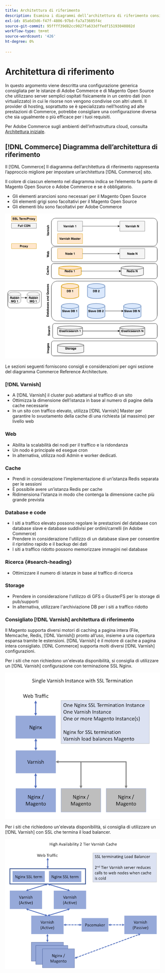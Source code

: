 ```yaml
---
title: Architettura di riferimento
description: Esamina i diagrammi dell’architettura di riferimento consigliata per le distribuzioni di Adobe Commerce e di Magento Open Source.
exl-id: 85a6d3d6-f47f-4806-97bd-fa7a73605f4c
source-git-commit: 95ffff39d82cc9027fa633dffedf15193040802d
workflow-type: tm+mt
source-wordcount: '426'
ht-degree: 0%

---
```


# Architettura di riferimento

In questo argomento viene descritta una configurazione generica consigliata per le istanze di Adobe Commerce e di Magento Open Source che utilizzano server semplici ospitati fisicamente in un centro dati (non virtualizzato) in cui le risorse non vengono condivise con altri utenti. Il provider di hosting, soprattutto se è specializzato nell’hosting ad alte prestazioni di Commerce, potrebbe consigliare una configurazione diversa che sia ugualmente o più efficace per i tuoi requisiti.

Per Adobe Commerce sugli ambienti dell’infrastruttura cloud, consulta [Architettura iniziale](https://devdocs.magento.com/cloud/architecture/starter-architecture.html).

## [!DNL Commerce] Diagramma dell’architettura di riferimento

Il [!DNL Commerce] Il diagramma dell’architettura di riferimento rappresenta l’approccio migliore per impostare un’architettura [!DNL Commerce] sito.

Il colore di ciascun elemento nel diagramma indica se l’elemento fa parte di Magento Open Source o Adobe Commerce e se è obbligatorio.

* Gli elementi arancioni sono necessari per il Magento Open Source
* Gli elementi grigi sono facoltativi per il Magento Open Source
* Gli elementi blu sono facoltativi per Adobe Commerce

![Diagramma dell’architettura di riferimento di Commerce](../assets/performance/images/ref-architecture-2.3.png)

Le sezioni seguenti forniscono consigli e considerazioni per ogni sezione del diagramma Commerce Reference Architecture.

### [!DNL Varnish]

* A [!DNL Varnish] il cluster può adattarsi al traffico di un sito
* Ottimizza la dimensione dell’istanza in base al numero di pagine della cache necessarie
* In un sito con traffico elevato, utilizza [!DNL Varnish] Master per garantire lo svuotamento della cache di una richiesta (al massimo) per livello web

### Web

* Abilita la scalabilità dei nodi per il traffico e la ridondanza
* Un nodo è principale ed esegue cron
* In alternativa, utilizza nodi Admin e worker dedicati.

### Cache

* Prendi in considerazione l’implementazione di un’istanza Redis separata per le sessioni
* È possibile avere un’istanza Redis per cache
* Ridimensiona l’istanza in modo che contenga la dimensione cache più grande prevista

### Database e code

* I siti a traffico elevato possono regolare le prestazioni del database con database slave e database suddivisi per ordini/carrelli (in Adobe Commerce)
* Prendere in considerazione l&#39;utilizzo di un database slave per consentire il ripristino rapido e il backup dei dati
* I siti a traffico ridotto possono memorizzare immagini nel database

### Ricerca {#search-heading}

* Ottimizzare il numero di istanze in base al traffico di ricerca

### Storage

* Prendere in considerazione l&#39;utilizzo di GFS o GlusterFS per lo storage di pub/supporti
* In alternativa, utilizzare l&#39;archiviazione DB per i siti a traffico ridotto

### Consigliato [!DNL Varnish] architettura di riferimento

Il Magento supporta diversi motori di caching a pagina intera (File, Memcache, Redis, [!DNL Varnish]) pronto all’uso, insieme a una copertura espansa tramite le estensioni. [!DNL Varnish] è il motore di cache a pagina intera consigliato.  [!DNL Commerce] supporta molti diversi [!DNL Varnish] configurazioni.

Per i siti che non richiedono un&#39;elevata disponibilità, si consiglia di utilizzare un [!DNL Varnish] configurazione con terminazione SSL Nginx.

![Semplice [!DNL Varnish] Configurazione con terminazione SSL](../assets/performance/images/single-varnish-with-ssl-termination.png)

Per i siti che richiedono un&#39;elevata disponibilità, si consiglia di utilizzare un [!DNL Varnish] con SSL che termina il load balancer.

![Elevata disponibilità a due livelli [!DNL Varnish] configurazione con SSL che termina il load balancer](../assets/performance/images/ha-2-tier-varnish-with-ssl-term-load-balancer.png)
